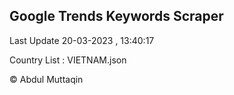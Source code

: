 

## Google Trends Keywords Scraper 
 
Last Update 20-03-2023 , 13:40:17

Country List :
VIETNAM.json



© Abdul Muttaqin 
